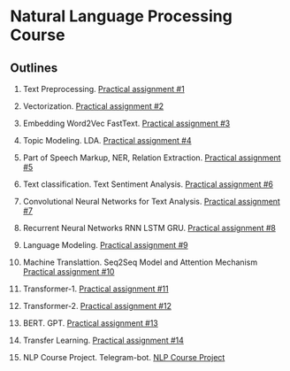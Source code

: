 # Natural Language Processing Course

## Outlines

1. Text Preprocessing. [Practical assignment #1](NLP_hw_les_1_preprocessing.ipynb)

2. Vectorization. [Practical assignment #2](NLP_hw_les_2_vectorization.ipynb)

3. Embedding Word2Vec FastText. [Practical assignment #3](NLP_hw_les_3_word2vec.ipynb)

4. Topic Modeling. LDA. [Practical assignment #4](NLP_hw_les_4_LDA_topic_modeling.ipynb)

5. Part of Speech Markup, NER, Relation Extraction. [Practical assignment #5](NLP_hw_les_5_Pos_NER.ipynb)

6. Text classification. Text Sentiment Analysis. [Practical assignment #6](NLP_hw_les_6_colab_text_classification_part1.ipynb)

7. Convolutional Neural Networks for Text Analysis. [Practical assignment #7](NLP_hw_les_7_CNN.ipynb)

8. Recurrent Neural Networks RNN LSTM GRU. [Practical assignment #8](NLP_hw_les_8_RNN.ipynb)

9. Language Modeling. [Practical assignment #9](NLP_hw_les_9_text_generation_colab.ipynb)

10. Machine Translattion. Seq2Seq Model and Attention Mechanism [Practical assignment #10](NLP_hw_les_10_translate.ipynb)

11. Transformer-1. [Practical assignment #11](NLP_hw_les_11_transformer1.ipynb)

12. Transformer-2. [Practical assignment #12](NLP_hw_les_12_Transformer_2.ipynb)

13. BERT. GPT. [Practical assignment #13](NLP_hw_les_13_GPT_BERT.ipynb)

14. Transfer Learning. [Practical assignment #14](NLP_hw_less_14_Transfer_learning.ipynb)

15. NLP Course Project. Telegram-bot. [NLP Course Project](NLP_Course_project.ipynb)
